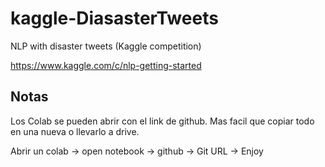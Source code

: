 # kaggle-DiasasterTweets
NLP with disaster tweets (Kaggle competition)

https://www.kaggle.com/c/nlp-getting-started


## Notas

Los Colab se pueden abrir con el link de github. Mas facil que copiar todo en una nueva o llevarlo a drive.

Abrir un colab -> open notebook -> github -> Git URL -> Enjoy
